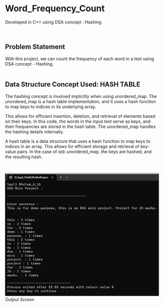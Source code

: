 # Word_Frequency_Count
Developed in C++ using DSA concept : Hashing 

<br/>

## Problem Statement
With this project, we can count the frequency of each word in a text using DSA concept - Hashing.  
<br/>

## Data Structure Concept Used: HASH TABLE

The hashing concept is involved implicitly when using unordered_map. The 
unordered_map is a hash table implementation, and it uses a hash function to 
map keys to indices in its underlying array.  

This allows for efficient insertion, deletion, and retrieval of elements based on 
their keys. In this code, the words in the input text serve as keys, and their 
frequencies are stored in the hash table. The unordered_map handles the 
hashing details internally. 
 
A hash table is a data structure that uses a hash function to map keys to indices 
in an array. This allows for efficient storage and retrieval of key-value pairs. In 
the case of std::unordered_map, the keys are hashed, and the resulting hash.

<br/>

![Output](output.jpg)
<br/>*Output Screen*
